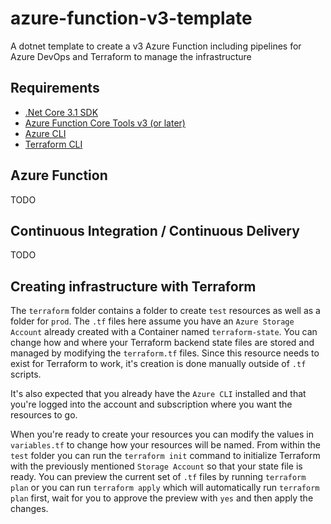 # azure-function-v3-template

A dotnet template to create a v3 Azure Function including pipelines for Azure DevOps and Terraform to manage the infrastructure

## Requirements

- [.Net Core 3.1 SDK](https://dotnet.microsoft.com/download/dotnet/3.1)
- [Azure Function Core Tools v3 (or later)](https://www.npmjs.com/package/azure-functions-core-tools)
- [Azure CLI ](https://docs.microsoft.com/en-us/cli/azure/install-azure-cli)
- [Terraform CLI ](https://www.terraform.io/downloads.html)

## Azure Function

TODO

## Continuous Integration / Continuous Delivery

TODO

## Creating infrastructure with Terraform

The `terraform` folder contains a folder to create `test` resources as well as a folder for `prod`. The `.tf` files here assume you have an `Azure Storage Account` already created with a Container named `terraform-state`. You can change how and where your Terraform backend state files are stored and managed by modifying the `terraform.tf` files. Since this resource needs to exist for Terraform to work, it's creation is done manually outside of `.tf` scripts.

It's also expected that you already have the `Azure CLI` installed and that you're logged into the account and subscription where you want the resources to go.

When you're ready to create your resources you can modify the values in `variables.tf` to change how your resources will be named. From within the `test` folder you can run the `terraform init` command to initialize Terraform with the previously mentioned `Storage Account` so that your state file is ready. You can preview the current set of `.tf` files by running `terraform plan` or you can run `terraform apply` which will automatically run `terraform plan` first, wait for you to approve the preview with `yes` and then apply the changes.

